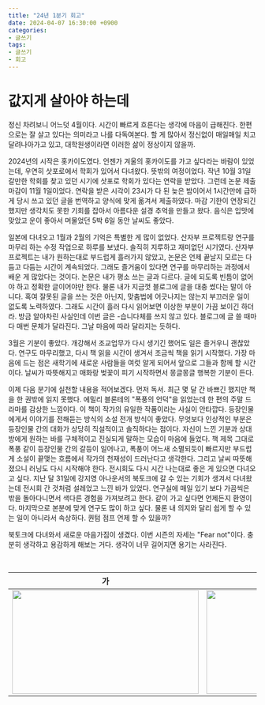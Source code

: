 ```yaml
---
title: "24년 1분기 회고"
date: 2024-04-07 16:30:00 +0900
categories:
- 글쓰기
tags:
- 글쓰기
- 회고
---
```


# 값지게 살아야 하는데

정신 차려보니 어느덧 4월이다. 시간이 빠르게 흐른다는 생각에 마음이 급해진다. 한편으로는 잘 살고 있다는 의미라고 나를 다독여본다. 할 게 많아서 정신없이 매일매일 치고 달려나아가고 있고, 대학원생이라면 이러한 삶이 정상이지 않을까.

2024년의 시작은 홋카이도였다. 언젠가 겨울의 홋카이도를 가고 싶다라는 바람이 있었는데, 우연히 삿포로에서 학회가 있어서 다녀왔다. 뜻밖의 여정이었다. 작년 10월 31일 갈만한 학회를 찾고 있던 시기에 삿포로 학회가 있다는 연락을 받았다. 그런데 논문 제출 마감이 11월 1일이었다. 연락을 받은 시각이 23시가 다 된 늦은 밤이어서 1시간만에 급하게 당시 쓰고 있던 글을 번역하고 양식에 맞게 옮겨서 제출하였다. 마감 기한이 연장되긴 했지만 생각치도 못한 기회를 잡아서 아름다운 설경 추억을 만들고 왔다. 음식은 입맛에 맞았고 운이 좋아서 머물었던 5박 6일 동안 날씨도 좋았다. 

일본에 다녀오고 1월과 2월의 기억은 특별한 게 많이 없었다. 산자부 프로젝트랑 연구를 마무리 하는 수정 작업으로 하루를 보냈다. 솔직히 지루하고 재미없던 시기였다. 산자부 프로젝트는 내가 원하는대로 부드럽게 흘러가지 않았고, 논문은 언제 끝날지 모르는 다듬고 다듬는 시간이 계속되었다. 그래도 즐거움이 있다면 연구를 마무리하는 과정에서 배운 게 많았다는 것이다. 논문은 내가 평소 쓰는 글과 다르다. 글에 되도록 빈틈이 없어야 하고 정확한 글이어야만 한다. 물론 내가 지금껏 블로그에 글을 대충 썼다는 말이 아니다. 혹여 잘못된 글을 쓰는 것은 아닌지, 맞춤법에 어긋나지는 않는지 부끄러운 일이 없도록 노력하였다. 그래도 시간이 흘러 다시 읽어보면 이상한 부분이 가끔 보이긴 하더라. 방금 알아차린 사실인데 이번 글은 -습니다체를 쓰지 않고 있다. 블로그에 글 쓸 때마다 매번 문체가 달라진다. 그날 마음에 따라 달라지는 듯하다. 

3월은 기분이 좋았다. 개강해서 조교업무가 다시 생기긴 했어도 일은 즐거우니 괜찮았다. 연구도 마무리했고, 다시 책 읽을 시간이 생겨서 조금씩 책을 읽기 시작했다. 가장 마음에 드는 점은 새학기에 새로운 사람들을 여럿 알게 되어서 앞으로 그들과 함께 할 시간이다. 날씨가 따뜻해지고 매화랑 벚꽃이 피기 시작하면서 몽글몽글 행복한 기분이 든다. 

이제 다음 분기에 실천할 내용을 적어보겠다. 먼저 독서. 최근 몇 달 간 바쁘긴 했지만 책을 한 권밖에 읽지 못했다. 에밀리 블론테의 "폭풍의 언덕"을 읽었는데 한 편의 주말 드라마를 감상한 느낌이다. 이 책이 작가의 유일한 작품이라는 사실이 안타깝다. 등장인물에게서 이야기를 전해듣는 방식의 소설 전개 방식이 좋았다. 무엇보다 인상적인 부분은 등장인물 간의 대화가 상당히 직설적이고 솔직하다는 점이다. 자신이 느낀 기분과 상대방에게 원하는 바를 구체적이고 진실되게 말하는 모습이 마음에 들었다. 책 제목 그대로 폭풍 같이 등장인물 간의 갈등이 일어나고, 폭풍이 어느새 소멸되듯이 빠르지만 부드럽게 소설이 끝맺는 흐름에서 작가의 천재성이 드러난다고 생각한다. 그리고 날씨 따뜻해졌으니 러닝도 다시 시작해야 한다. 전시회도 다시 시간 나는대로 좋은 게 있으면 다녀오고 싶다. 지난 달 31일에 강지영 아나운서의 북토크에 갈 수 있는 기회가 생겨서 다녀왔는데 전시회 간 것처럼 설레었고 느낀 바가 있었다. 연구실에 매일 있기 보다 가끔씩은 밖을 돌아다니면서 색다른 경험을 가져보려고 한다. 같이 가고 싶다면 언제든지 환영이다. 마지막으로 본분에 맞게 연구도 많이 하고 싶다. 물론 내 의지와 달리 쉽게 할 수 있는 일이 아니라서 속상하다. 퀀텀 점프 언제 할 수 있을까? 

북토크에 다녀와서 새로운 마음가짐이 생겼다. 이번 시즌의 자세는 "Fear not"이다. 충분히 생각하고 용감하게 해보는 거다. 생각이 너무 길어지면 용기는 사라진다.

<br>

|가|자|
|---|---|
|<img src="https://i.imgur.com/LyDZ5lP.jpg" width="378" height="210"/> | <img src="https://i.imgur.com/JM33tJ6.jpg" width="378" height="210"/>|






